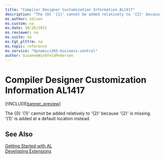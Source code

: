 ```yaml
---
title: "Compiler Designer Customization Information AL1417"
description: "The {0} '{1}' cannot be added relatively to '{2}' because '{2}' is missing."
ms.author: solsen
ms.custom: na
ms.date: 10/26/2021
ms.reviewer: na
ms.suite: na
ms.tgt_pltfrm: na
ms.topic: reference
ms.service: "dynamics365-business-central"
author: SusanneWindfeldPedersen
---
```

[//]: # (START>DO_NOT_EDIT)
[//]: # (IMPORTANT:Do not edit any of the content between here and the END>DO_NOT_EDIT.)
[//]: # (Any modifications should be made in the .xml files in the ModernDev repo.)
# Compiler Designer Customization Information AL1417

[!INCLUDE[banner_preview](../includes/banner_preview.md)]

The {0} '{1}' cannot be added relatively to '{2}' because '{2}' is missing. '{1}' is added at a default location instead.


[//]: # (IMPORTANT: END>DO_NOT_EDIT)
## See Also  
[Getting Started with AL](../devenv-get-started.md)  
[Developing Extensions](../devenv-dev-overview.md)  